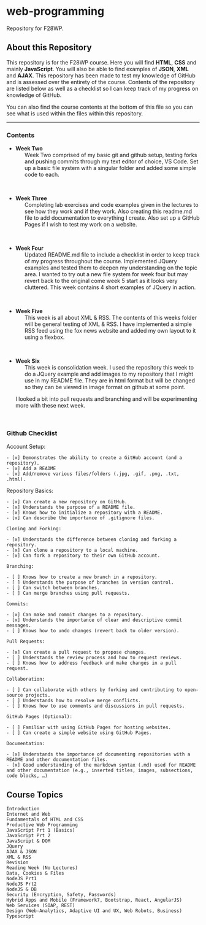 # web-programming
Repository for F28WP. 

## About this Repository
This repository is for the F28WP course. Here you will find __HTML__, __CSS__ and mainly __JavaScript__. You will also be able to find examples of __JSON__, __XML__ and __AJAX__. This repository has been made to test my knowledge of GitHub and is assessed over the entirety of the course. Contents of the repository are listed below as well as a checklist so I can keep track of my progress on knowledge of GitHub.

You can also find the course contents at the bottom of this file so you can see what is used within the files within this repository.

****

### Contents

- **Week Two** <ul>
Week Two comprised of my basic git and github setup, testing forks and pushing commits through my text editor of choice, VS Code. Set up a basic file system with a singular folder and added some simple code to each.
</ul>
<br>

- **Week Three** <ul>
Completing lab exercises and code examples given in the lectures to see how they work and if they work. Also creating this readme.md file to add documentation to everything I create. Also set up a GitHub Pages if I wish to test my work on a website.
</ul>
<br>

- **Week Four** <ul>
Updated README.md file to include a checklist in order to keep track of my progress throughout the course. Implemented JQuery examples and tested them to deepen my understanding on the topic area. I wanted to try out a new file system for week four but may revert back to the original come week 5 start as it looks very cluttered. This week contains 4 short examples of JQuery in action. 
</ul>
<br>

- **Week Five** <ul>
This week is all about XML & RSS. The contents of this weeks folder will be general testing of XML & RSS. I have implemented a simple RSS feed using the fox news website and added my own layout to it using a flexbox.
</ul>
<br>

- **Week Six** <ul>
This week is consolidation week. I used the repository this week to do a JQuery example and add images to my repository that I might use in my README file. They are in html format but will be changed so they can be viewed in image format on github at some point.

I looked a bit into pull requests and branching and will be experimenting more with these next week.
</ul>
<br>

### Github Checklist
Account Setup:

    - [x] Demonstrates the ability to create a GitHub account (and a repository).
    - [x] Add a README
    - [x] Add/remove various files/folders (.jpg, .gif, .png, .txt, .html).

Repository Basics:

    - [x] Can create a new repository on GitHub.
    - [x] Understands the purpose of a README file.
    - [x] Knows how to initialize a repository with a README.
    - [x] Can describe the importance of .gitignore files.

    Cloning and Forking:

    - [x] Understands the difference between cloning and forking a repository.
    - [x] Can clone a repository to a local machine.
    - [x] Can fork a repository to their own GitHub account.

    Branching:

    - [ ] Knows how to create a new branch in a repository.
    - [ ] Understands the purpose of branches in version control.
    - [ ] Can switch between branches.
    - [ ] Can merge branches using pull requests.

    Commits:

    - [x] Can make and commit changes to a repository.
    - [x] Understands the importance of clear and descriptive commit messages.
    - [ ] Knows how to undo changes (revert back to older version).

    Pull Requests:

    - [x] Can create a pull request to propose changes.
    - [ ] Understands the review process and how to request reviews.
    - [ ] Knows how to address feedback and make changes in a pull request.

    Collaboration:

    - [ ] Can collaborate with others by forking and contributing to open-source projects.
    - [ ] Understands how to resolve merge conflicts.
    - [ ] Knows how to use comments and discussions in pull requests.

    GitHub Pages (Optional):

    - [ ] Familiar with using GitHub Pages for hosting websites.
    - [ ] Can create a simple website using GitHub Pages.

    Documentation:

    - [x] Understands the importance of documenting repositories with a README and other documentation files.
    - [x] Good understanding of the markdown syntax (.md) used for README and other documentation (e.g., inserted titles, images, subsections, code blocks, …)

## Course Topics

    Introduction
    Internet and Web
    Fundamentals of HTML and CSS
    Productive Web Programming
    JavaScript Prt 1 (Basics)
    JavaScript Prt 2
    JavaScript & DOM
    JQuery
    AJAX & JSON
    XML & RSS
    Revision
    Reading Week (No Lectures)
    Data, Cookies & Files
    NodeJS Prt1
    NodeJS Prt2
    NodeJS & DB
    Security (Encryption, Safety, Passwords)
    Hybrid Apps and Mobile (Framework7, Bootstrap, React, AngularJS)
    Web Services (SOAP, REST)
    Design (Web-Analytics, Adaptive UI and UX, Web Robots, Business)
    Typescript

